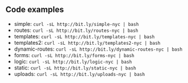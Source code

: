 ## Code examples

  * simple: `curl -sL http://bit.ly/simple-nyc | bash`
  * routes: `curl -sL http://bit.ly/routes-nyc | bash`
  * templates: `curl -sL http://bit.ly/templates-nyc | bash`
  * templates2: `curl -sL http://bit.ly/templates2-nyc | bash`
  * dynamic-routes: `curl -sL http://bit.ly/dynamic-routes-nyc | bash`
  * forms: `curl -sL http://bit.ly/forms-nyc | bash`
  * logic: `curl -sL http://bit.ly/logic-nyc | bash`
  * static: `curl -sL http://bit.ly/static-nyc | bash`
  * uploads: `curl -sL http://bit.ly/uploads-nyc | bash`
